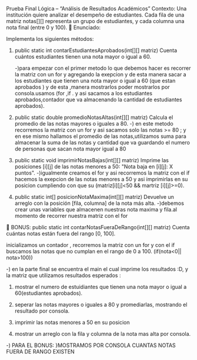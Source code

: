 Prueba Final Lógica – “Análisis de Resultados Académicos”
Contexto:
Una institución quiere analizar el desempeño de estudiantes. Cada fila de una matriz notas[][] representa un grupo de estudiantes, y cada columna una nota final (entre 0 y 100).
🔧 Enunciado:

Implementa los siguientes métodos:

1) public static int contarEstudiantesAprobados(int[][] matriz)
 Cuenta cuántos estudiantes tienen una nota mayor o igual a 60.

    -)para empezar con el primer metodo lo que debemos hacer es recorrer la matriz con un for y agregando la exepcion y de esta manera sacar a los estudiantes que tienen una nota mayor o igual a 60 (que estan aprobados ) y de esta ,manera mostrarlos poder mostrarlos por  consola.usamos (for ,if . y asi sacamos a los estudiantes aprobados,contador que va almacenando la cantidad de estudiantes aprobados).

2) public static double promedioNotasAltas(int[][] matriz)
 Calcula el promedio de las notas mayores o iguales a 80.
    -) en este metodo recorremos la matriz con un for y asi sacamos solo las notas >= 80 ; y en ese mismo hallamos el promedio de las notas,utilizamos  suma para almacenar la suma de las  notas y cantidad que va guardando el numero de personas que sacan nota mayor igual a 80

3) public static void imprimirNotasBajas(int[][] matriz)
Imprime las posiciones [i][j] de las notas menores a 50:
"Nota baja en [i][j]: X puntos".
    -)igualmente creamos el for  y asi recorremos la matriz con el if hacemos la exepcion de las notas menores a 50 y asi imprimirlas en su posicion cumpliendo con que su (matriz[i][j]<50 && martriz [i][j]>=0).

4) public static int[] posicionNotaMaxima(int[][] matriz)
Devuelve un arreglo con la posición [fila, columna] de la nota más alta.
    -)debemos crear unas variables que almacenen nuestras nota maxima y fila.al momento de recorrer nuestra matriz con el for

🎯 BONUS:
public static int contarNotasFueraDeRango(int[][] matriz)
Cuenta cuántas notas están fuera del rango [0, 100].

inicializamos un contador , recorremos la matriz con un for y con el if buscamos las notas que no cumplan en el rango de 0 a 100. (if(nota<0|| nota>100))

-) en la parte final se encuentra el main el cual imprime los resultados :D, y la matriz que utilizamos 
resultados esperados :
1) mostrar el numero de estuidiantes que tienen una nota mayor o igual a 60(estudiantes aprobados).

2) seperar las notas mayores o iguales a 80 y promediarlas, mostrando el resultado por consola.

3) imprimir las notas menores a 50 en su posicion

4) mostrar un arreglo con la fila y columna de la nota mas alta por consola.

  -) PARA EL BONUS: 
  }MOSTRAMOS POR CONSOLA CUANTAS NOTAS FUERA DE RANGO EXISTEN 

 
